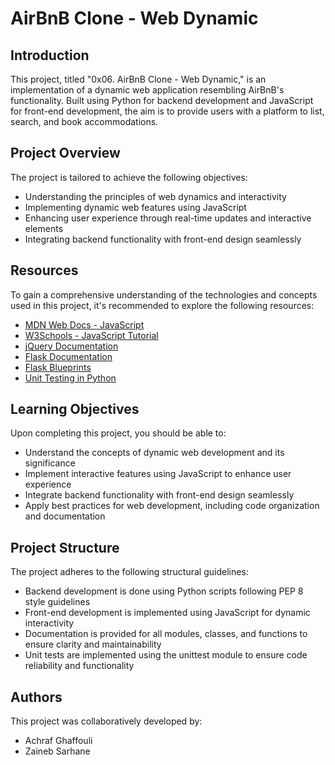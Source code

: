 # AirBnB Clone - Web Dynamic

## Introduction

This project, titled "0x06. AirBnB Clone - Web Dynamic," is an implementation of a dynamic web application resembling AirBnB's functionality. Built using Python for backend development and JavaScript for front-end development, the aim is to provide users with a platform to list, search, and book accommodations.

## Project Overview

The project is tailored to achieve the following objectives:

- Understanding the principles of web dynamics and interactivity
- Implementing dynamic web features using JavaScript
- Enhancing user experience through real-time updates and interactive elements
- Integrating backend functionality with front-end design seamlessly

## Resources

To gain a comprehensive understanding of the technologies and concepts used in this project, it's recommended to explore the following resources:

- [MDN Web Docs - JavaScript](https://developer.mozilla.org/en-US/docs/Web/JavaScript)
- [W3Schools - JavaScript Tutorial](https://www.w3schools.com/js/default.asp)
- [jQuery Documentation](https://api.jquery.com/)
- [Flask Documentation](https://flask.palletsprojects.com/)
- [Flask Blueprints](https://flask.palletsprojects.com/en/2.0.x/blueprints/)
- [Unit Testing in Python](https://docs.python.org/3/library/unittest.html)

## Learning Objectives

Upon completing this project, you should be able to:

- Understand the concepts of dynamic web development and its significance
- Implement interactive features using JavaScript to enhance user experience
- Integrate backend functionality with front-end design seamlessly
- Apply best practices for web development, including code organization and documentation

## Project Structure

The project adheres to the following structural guidelines:

- Backend development is done using Python scripts following PEP 8 style guidelines
- Front-end development is implemented using JavaScript for dynamic interactivity
- Documentation is provided for all modules, classes, and functions to ensure clarity and maintainability
- Unit tests are implemented using the unittest module to ensure code reliability and functionality

## Authors

This project was collaboratively developed by:

- Achraf Ghaffouli
- Zaineb Sarhane

